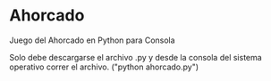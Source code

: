 # Ahorcado
Juego del Ahorcado en Python para Consola

Solo debe descargarse el archivo .py y desde la consola del sistema operativo correr el archivo. ("python ahorcado.py")
